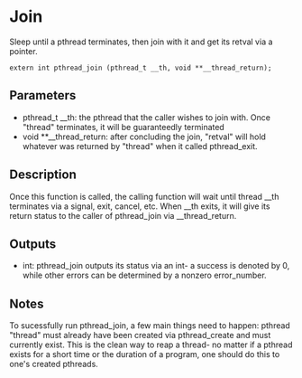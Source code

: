 # Join
Sleep until a pthread terminates, then join with it and get its retval via a pointer.

```
extern int pthread_join (pthread_t __th, void **__thread_return);
```

## Parameters
* pthread_t __th: the pthread that the caller wishes to join with. Once "thread" terminates, it will be guaranteedly terminated 
* void **__thread_return: after concluding the join, "retval" will hold whatever was returned by "thread" when it called pthread_exit.

## Description
Once this function is called, the calling function will wait until thread __th terminates via a signal, exit, cancel, etc. When __th exits, it will give its return status to the caller of pthread_join via __thread_return.


## Outputs
* int: pthread_join outputs its status via an int- a success is denoted by 0, while other errors can be determined by a nonzero error_number. 

## Notes 
To sucessfully run pthread_join, a few main things need to happen: pthread "thread" must already have been created via pthread_create and must currently exist. This is the clean way to reap a thread- no matter if a pthread exists for a short time or the duration of a program, one should do this to one's created pthreads.

